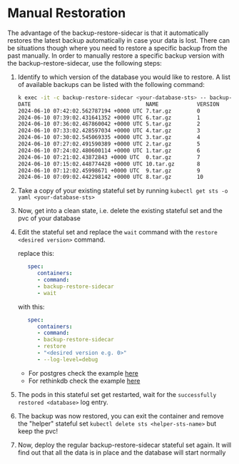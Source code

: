 # Manual Restoration

The advantage of the backup-restore-sidecar is that it automatically restores the latest backup automatically in case your data is lost. There can be situations though where you need to restore a specific backup from the past manually. In order to manually restore a specific backup version with the backup-restore-sidecar, use the following steps:

1. Identify to which version of the database you would like to restore. A list of available backups can be listed with the following command:

   ```bash
   k exec -it -c backup-restore-sidecar <your-database-sts> -- backup-restore-sidecar restore ls
   DATE                                    NAME            VERSION
   2024-06-10 07:42:02.562787194 +0000 UTC 7.tar.gz        0
   2024-06-10 07:39:02.431641352 +0000 UTC 6.tar.gz        1
   2024-06-10 07:36:02.467860042 +0000 UTC 5.tar.gz        2
   2024-06-10 07:33:02.428597034 +0000 UTC 4.tar.gz        3
   2024-06-10 07:30:02.545069335 +0000 UTC 3.tar.gz        4
   2024-06-10 07:27:02.491590389 +0000 UTC 2.tar.gz        5
   2024-06-10 07:24:02.480600114 +0000 UTC 1.tar.gz        6
   2024-06-10 07:21:02.43872843 +0000 UTC  0.tar.gz        7
   2024-06-10 07:15:02.448774428 +0000 UTC 10.tar.gz       8
   2024-06-10 07:12:02.45998671 +0000 UTC  9.tar.gz        9
   2024-06-10 07:09:02.442298142 +0000 UTC 8.tar.gz        10
   ```

2. Take a copy of your existing stateful set by running `kubectl get sts -o yaml <your-database-sts>`
3. Now, get into a clean state, i.e. delete the existing stateful set and the pvc of your database
4. Edit the stateful set and replace the `wait` command with the `restore <desired version>` command.

   replace this:

   ```yaml
      spec:
         containers:
         - command:
         - backup-restore-sidecar
         - wait
   ```

   with this:

   ```yaml
      spec:
         containers:
         - command:
         - backup-restore-sidecar
         - restore
         - "<desired version e.g. 0>"
         - --log-level=debug
   ```

   - For postgres check the example [here](../deploy/postgres_manual_restore.yaml)
   - For rethinkdb check the example [here](../deploy/rethinkdb_manual_restore.yaml)

5. The pods in this stateful set get restarted, wait for the `successfully restored <database>` log entry.
6. The backup was now restored, you can exit the container and remove the "helper" stateful set `kubectl delete sts <helper-sts-name>` but keep the pvc!
7. Now, deploy the regular backup-restore-sidecar stateful set again. It will find out that all the data is in place and the database will start normally
